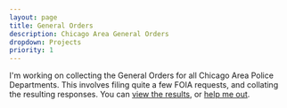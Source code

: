 ```yaml
---
layout: page
title: General Orders
description: Chicago Area General Orders
dropdown: Projects
priority: 1
---
```


I'm working on collecting the General Orders for all Chicago Area Police Departments. This involves filing quite a few FOIA requests, and collating the resulting responses. You can [view the results](https://jjarmoc.github.io/chicago-area-general-orders/), or [help me out](https://github.com/jjarmoc/chicago-area-general-orders).
